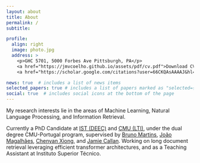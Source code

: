 ```yaml
---
layout: about
title: About
permalink: /
subtitle:

profile:
  align: right
  image: photo.jpg
  address: >
    <p>GHC 5701, 5000 Forbes Ave Pittsburgh, PA</p>  
    <a href="https://jmvcoelho.github.io/assets/pdf/cv.pdf">Download CV</a>  
    <a href="https://scholar.google.com/citations?user=66CKQAsAAAAJ&hl=en">Google Scholar</a>  

news: true  # includes a list of news items
selected_papers: true # includes a list of papers marked as "selected={true}"
social: true  # includes social icons at the bottom of the page
---
```


My research interests lie in the areas of Machine Learning, Natural Language Processing, and Information Retrieval.

Currently a PhD Candidate at <a href='https://deec.tecnico.ulisboa.pt/'>IST (DEEC)</a> and <a href='https://www.lti.cs.cmu.edu/'>CMU (LTI)</a>, under the dual degree CMU-Portugal program, supervised by <a href='http://web.ist.utl.pt/bruno.g.martins/'>Bruno Martins</a>, <a href='http://ctp.di.fct.unl.pt/~jmag/'>João Magalhães</a>, <a href='http://www.cs.cmu.edu/~cx/'>Chenyan Xiong</a>, and <a href='http://www.cs.cmu.edu/~callan/'>Jamie Callan</a>. Working on long document retrieval leveraging efficient transformer architectures, and as a Teaching Assistant at Instituto Superior Técnico. 
